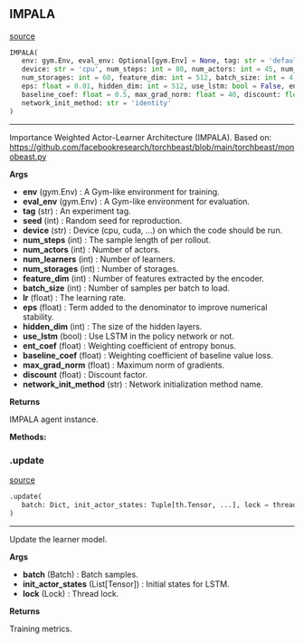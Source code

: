 #


## IMPALA
[source](https://github.com/RLE-Foundation/rllte/blob/main/rllte/agent/impala.py/#L116)
```python 
IMPALA(
   env: gym.Env, eval_env: Optional[gym.Env] = None, tag: str = 'default', seed: int = 1,
   device: str = 'cpu', num_steps: int = 80, num_actors: int = 45, num_learners: int = 4,
   num_storages: int = 60, feature_dim: int = 512, batch_size: int = 4, lr: float = 0.0004,
   eps: float = 0.01, hidden_dim: int = 512, use_lstm: bool = False, ent_coef: float = 0.01,
   baseline_coef: float = 0.5, max_grad_norm: float = 40, discount: float = 0.99,
   network_init_method: str = 'identity'
)
```


---
Importance Weighted Actor-Learner Architecture (IMPALA).
Based on: https://github.com/facebookresearch/torchbeast/blob/main/torchbeast/monobeast.py


**Args**

* **env** (gym.Env) : A Gym-like environment for training.
* **eval_env** (gym.Env) : A Gym-like environment for evaluation.
* **tag** (str) : An experiment tag.
* **seed** (int) : Random seed for reproduction.
* **device** (str) : Device (cpu, cuda, ...) on which the code should be run.
* **num_steps** (int) : The sample length of per rollout.
* **num_actors** (int) : Number of actors.
* **num_learners** (int) : Number of learners.
* **num_storages** (int) : Number of storages.
* **feature_dim** (int) : Number of features extracted by the encoder.
* **batch_size** (int) : Number of samples per batch to load.
* **lr** (float) : The learning rate.
* **eps** (float) : Term added to the denominator to improve numerical stability.
* **hidden_dim** (int) : The size of the hidden layers.
* **use_lstm** (bool) : Use LSTM in the policy network or not.
* **ent_coef** (float) : Weighting coefficient of entropy bonus.
* **baseline_coef** (float) : Weighting coefficient of baseline value loss.
* **max_grad_norm** (float) : Maximum norm of gradients.
* **discount** (float) : Discount factor.
* **network_init_method** (str) : Network initialization method name.



**Returns**

IMPALA agent instance.


**Methods:**


### .update
[source](https://github.com/RLE-Foundation/rllte/blob/main/rllte/agent/impala.py/#L240)
```python
.update(
   batch: Dict, init_actor_states: Tuple[th.Tensor, ...], lock = threading.Lock()
)
```

---
Update the learner model.


**Args**

* **batch** (Batch) : Batch samples.
* **init_actor_states** (List[Tensor]) : Initial states for LSTM.
* **lock** (Lock) : Thread lock.


**Returns**

Training metrics.
